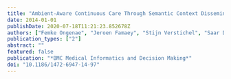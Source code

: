 ```yaml
---
title: "Ambient-Aware Continuous Care Through Semantic Context Dissemination"
date: 2014-01-01
publishDate: 2020-07-18T11:21:23.852678Z
authors: ["Femke Ongenae", "Jeroen Famaey", "Stijn Verstichel", "Saar De Zutter", "Steven Latré", "Ann Ackaert", "Piet Verhoeve", "Filip De Turck"]
publication_types: ["2"]
abstract: ""
featured: false
publication: "*BMC Medical Informatics and Decision Making*"
doi: "10.1186/1472-6947-14-97"
---
```


